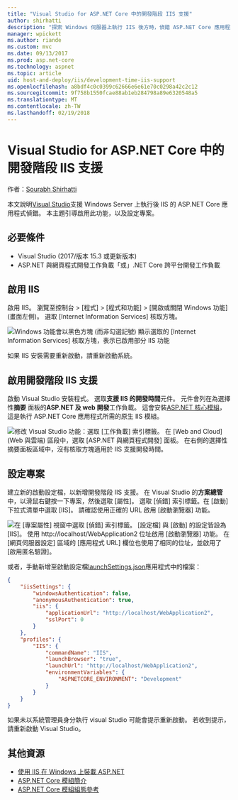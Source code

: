 ```yaml
---
title: "Visual Studio for ASP.NET Core 中的開發階段 IIS 支援"
author: shirhatti
description: "探索 Windows 伺服器上執行 IIS 後方時，偵錯 ASP.NET Core 應用程式的支援。"
manager: wpickett
ms.author: riande
ms.custom: mvc
ms.date: 09/13/2017
ms.prod: asp.net-core
ms.technology: aspnet
ms.topic: article
uid: host-and-deploy/iis/development-time-iis-support
ms.openlocfilehash: a8bdf4c0c0399c62666e6e61e70c0298a42c2c12
ms.sourcegitcommit: 9f758b1550fcae88ab1eb284798a89e6320548a5
ms.translationtype: MT
ms.contentlocale: zh-TW
ms.lasthandoff: 02/19/2018
---
```

# <a name="development-time-iis-support-in-visual-studio-for-aspnet-core"></a>Visual Studio for ASP.NET Core 中的開發階段 IIS 支援

作者：[Sourabh Shirhatti](https://twitter.com/sshirhatti)

本文說明[Visual Studio](https://www.visualstudio.com/vs/)支援 Windows Server 上執行後 IIS 的 ASP.NET Core 應用程式偵錯。 本主題引導啟用此功能，以及設定專案。

## <a name="prerequisites"></a>必要條件

* Visual Studio (2017/版本 15.3 或更新版本)
* ASP.NET 與網頁程式開發工作負載「或」.NET Core 跨平台開發工作負載

## <a name="enable-iis"></a>啟用 IIS

啟用 IIS。 瀏覽至控制台 > [程式] > [程式和功能] > [開啟或關閉 Windows 功能] (畫面左側)。 選取 [Internet Information Services] 核取方塊。

![Windows 功能會以黑色方塊 (而非勾選記號) 顯示選取的 [Internet Information Services] 核取方塊，表示已啟用部分 IIS 功能](development-time-iis-support/_static/enable_iis.png)

如果 IIS 安裝需要重新啟動，請重新啟動系統。

## <a name="enable-development-time-iis-support"></a>啟用開發階段 IIS 支援

啟動 Visual Studio 安裝程式。 選取**支援 IIS 的開發時間**元件。 元件會列在為選擇性**摘要** 面板的**ASP.NET 及 web 開發**工作負載。 這會安裝[ASP.NET 核心模組](xref:fundamentals/servers/aspnet-core-module)，這是執行 ASP.NET Core 應用程式所需的原生 IIS 模組。

![修改 Visual Studio 功能：選取 [工作負載] 索引標籤。 在 [Web and Cloud]\(Web 與雲端\) 區段中，選取 [ASP.NET 與網頁程式開發] 面板。 在右側的選擇性摘要面板區域中，沒有核取方塊適用於 IIS 支援開發時間。](development-time-iis-support/_static/development_time_support.png)

## <a name="configure-the-project"></a>設定專案

建立新的啟動設定檔，以新增開發階段 IIS 支援。 在 Visual Studio 的**方案總管**中，以滑鼠右鍵按一下專案，然後選取 [屬性]。 選取 [偵錯] 索引標籤。在 [啟動] 下拉式清單中選取 [IIS]。 請確認使用正確的 URL 啟用 [啟動瀏覽器] 功能。

![在 [專案屬性] 視窗中選取 [偵錯] 索引標籤。 [設定檔] 與 [啟動] 的設定皆設為 [IIS]。 使用 http://localhost/WebApplication2 位址啟用 [啟動瀏覽器] 功能。 在 [網頁伺服器設定] 區域的 [應用程式 URL] 欄位也使用了相同的位址，並啟用了 [啟用匿名驗證]。](development-time-iis-support/_static/project_properties.png)

或者，手動新增至啟動設定檔[launchSettings.json](http://json.schemastore.org/launchsettings)應用程式中的檔案：

```json
{
    "iisSettings": {
        "windowsAuthentication": false,
        "anonymousAuthentication": true,
        "iis": {
            "applicationUrl": "http://localhost/WebApplication2",
            "sslPort": 0
        }
    },
    "profiles": {
        "IIS": {
            "commandName": "IIS",
            "launchBrowser": "true",
            "launchUrl": "http://localhost/WebApplication2",
            "environmentVariables": {
                "ASPNETCORE_ENVIRONMENT": "Development"
            }
        }
    }
}
```

如果未以系統管理員身分執行 visual Studio 可能會提示重新啟動。 若收到提示，請重新啟動 Visual Studio。

## <a name="additional-resources"></a>其他資源

* [使用 IIS 在 Windows 上裝載 ASP.NET](xref:host-and-deploy/iis/index)
* [ASP.NET Core 模組簡介](xref:fundamentals/servers/aspnet-core-module)
* [ASP.NET Core 模組組態參考](xref:host-and-deploy/aspnet-core-module)
